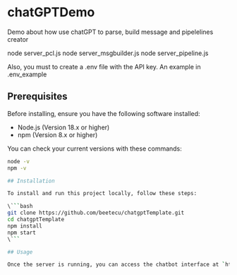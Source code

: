 # chatGPTDemo
Demo about how use chatGPT to parse, build message and pipelelines creator

node server_pcl.js 
node server_msgbuilder.js 
node server_pipeline.js 

Also, you must to create a .env file with the API key. An example in .env_example

## Prerequisites

Before installing, ensure you have the following software installed:
- Node.js (Version 18.x or higher)
- npm (Version 8.x or higher)

You can check your current versions with these commands:
```bash
node -v
npm -v

## Installation

To install and run this project locally, follow these steps:

\```bash
git clone https://github.com/beetecu/chatgptTemplate.git
cd chatgptTemplate
npm install
npm start
\```

## Usage

Once the server is running, you can access the chatbot interface at `http://localhost:9000`. Enter your questions or comments in the chat input field and receive responses from ChatGPT. 